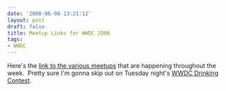 ```yaml
---
date: '2008-06-08 13:21:12'
layout: post
draft: false
title: Meetup Links for WWDC 2008
tags:
- WWDC
---
```


Here's the [link to the various meetups](http://www.iphonedevcamp.org/2008/06/06/wwdc08-meetups/) that are happening throughout the week.  Pretty sure I'm gonna skip out on Tuesday night's [WWDC Drinking Contest](http://www.socializr.com/event/401537980).
